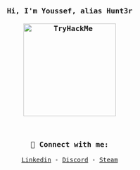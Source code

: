 <samp>
<h3 align="center">Hi, I'm Youssef, alias Hunt3r
<br>
<br>
<a href="https://tryhackme.com/p/ToxicHunt3r" target="blank"><img src="https://tryhackme-badges.s3.amazonaws.com/ToxicHunt3r.png" alt="TryHackMe" width="210"></a>
</h3>
<br>

<p align="center">
<!--🌱 I am currently learning bug bounty.-->
<!-- - 💡 I am a cyber security student at FCAI with passion in cybersecurity and tech<br> -->
<!-- - 📫 How to reach me: -->
</p>

<h3 align="Center">🔗 Connect with me:</h3>
<p align="Center">
<a href="https://www.linkedin.com/in/0xhunt3r" target="blank">Linkedin</a> - <a href="https://discord.com/users/401024915261751298" target="blank">Discord</a> - <a href="https://steamcommunity.com/id/Toxic_Hunt3r/" target="blank">Steam</a>
</p>

<!-- 
<h3 align="left"> 📊 Github Stats</h3>
<p align="left">
<img src="https://github-readme-stats.vercel.app/api?username=toxichunt3r&show_icons=true&locale=en&theme=github_dark" alt="toxichunt3r" />
</p>

## 🫂 Support me
<a href="https://www.buymeacoffee.com/ToxicHunt3r" target="_blank"><img src="https://cdn.buymeacoffee.com/buttons/v2/default-yellow.png" alt="Buy Me A Coffee" width="150" ></a>
-->
</samp>
